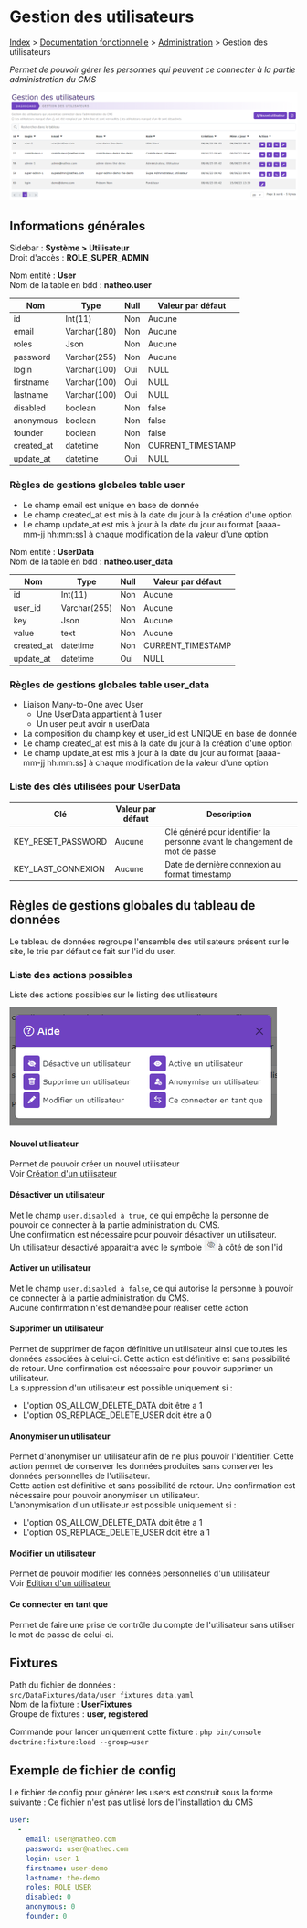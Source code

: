 # Gestion des utilisateurs

[Index](../../../../../index.md) > [Documentation fonctionnelle](../../../index.md) > [Administration](../../index.md) > Gestion des utilisateurs

*Permet de pouvoir gérer les personnes qui peuvent ce connecter à la partie administration du CMS*

![Listing](../../files/users/listing.png)

## Informations générales
Sidebar : **Système > Utilisateur**  
Droit d'accès : **ROLE_SUPER_ADMIN**

Nom entité : **User**  
Nom de la table en bdd : **natheo.user**

| Nom        | Type          | Null | Valeur par défaut  |
|------------|---------------|------|--------------------|
| id         | 	Int(11)      | 	Non | 	Aucune            |
| email      | 	Varchar(180) | 	Non | 	Aucune            |
| roles      | 	Json         | 	Non | 	Aucune            |
| password   | 	Varchar(255) | 	Non | 	Aucune            |
| login      | 	Varchar(100) | 	Oui | 	NULL              |
| firstname  | 	Varchar(100) | 	Oui | 	NULL              |
| lastname   | 	Varchar(100) | 	Oui | 	NULL              |
| disabled   | 	boolean      | 	Non | 	false             |
| anonymous  | 	boolean      | 	Non | 	false             |
| founder    | 	boolean      | 	Non | 	false             |
| created_at | 	datetime     | 	Non | 	CURRENT_TIMESTAMP |
| update_at  | 	datetime     | 	Oui | 	NULL              |

### Règles de gestions globales table user
- Le champ email est unique en base de donnée
- Le champ created_at est mis à la date du jour à la création d'une option
- Le champ update_at est mis à jour à la date du jour au format [aaaa-mm-jj hh:mm:ss] à chaque modification de la valeur d'une option

Nom entité : **UserData**  
Nom de la table en bdd : **natheo.user_data**

| Nom        | Type          | Null | Valeur par défaut  |
|------------|---------------|------|--------------------|
| id         | 	Int(11)      | 	Non | 	Aucune            |
| user_id    | 	Varchar(255) | 	Non | 	Aucune            |
| key        | 	Json         | 	Non | 	Aucune            |
| value      | 	text         | 	Non | 	Aucune            |
| created_at | 	datetime     | 	Non | 	CURRENT_TIMESTAMP |
| update_at  | 	datetime     | 	Oui | 	NULL              |

### Règles de gestions globales table user_data
- Liaison Many-to-One avec User
    - Une UserData appartient à 1 user
    - Un user peut avoir n userData
- La composition du champ key et user_id est UNIQUE en base de donnée
- Le champ created_at est mis à la date du jour à la création d'une option
- Le champ update_at est mis à jour à la date du jour au format [aaaa-mm-jj hh:mm:ss] à chaque modification de la valeur d'une option

### Liste des clés utilisées pour UserData
| Clé                | 	Valeur par défaut | 	Description                                                                |
|--------------------|--------------------|-----------------------------------------------------------------------------|
| KEY_RESET_PASSWORD | 	     Aucune       | 	Clé généré pour identifier la personne avant le changement de mot de passe |
| KEY_LAST_CONNEXION | 	     Aucune       | 	Date de dernière connexion au format timestamp                             |

## Règles de gestions globales du tableau de données
Le tableau de données regroupe l'ensemble des utilisateurs présent sur le site, le trie par défaut ce fait sur l'id du user.

### Liste des actions possibles
Liste des actions possibles sur le listing des utilisateurs

![Listing](../../files/users/aide_listng.png)

#### Nouvel utilisateur
Permet de pouvoir créer un nouvel utilisateur   
Voir [Création d'un utilisateur](new_user.md)

#### Désactiver un utilisateur
Met le champ ``user.disabled à true``, ce qui empêche la personne de pouvoir ce connecter à la partie administration du CMS.   
Une confirmation est nécessaire pour pouvoir désactiver un utilisateur.   
Un utilisateur désactivé apparaitra avec le symbole ![Listing](../../files/users/disabled_eye.png) à côté de son l'id

#### Activer un utilisateur
Met le champ ``user.disabled à false``, ce qui autorise la personne à pouvoir ce connecter à la partie administration du CMS.   
Aucune confirmation n'est demandée pour réaliser cette action

#### Supprimer un utilisateur
Permet de supprimer de façon définitive un utilisateur ainsi que toutes les données associées à celui-ci.
Cette action est définitive et sans possibilité de retour.
Une confirmation est nécessaire pour pouvoir supprimer un utilisateur.   
La suppression d'un utilisateur est possible uniquement si :
* L'option OS_ALLOW_DELETE_DATA doit être a 1
* L'option OS_REPLACE_DELETE_USER doit être a 0

#### Anonymiser un utilisateur
Permet d'anonymiser un utilisateur afin de ne plus pouvoir l'identifier. Cette action permet de conserver les données produites sans conserver les données personnelles de l'utilisateur.   
Cette action est définitive et sans possibilité de retour.
Une confirmation est nécessaire pour pouvoir anonymiser un utilisateur.   
L'anonymisation d'un utilisateur est possible uniquement si :
* L'option OS_ALLOW_DELETE_DATA doit être a 1
* L'option OS_REPLACE_DELETE_USER doit être a 1

#### Modifier un utilisateur
Permet de pouvoir modifier les données personnelles d'un utilisateur   
Voir [Edition d'un utilisateur](edit_user.md)

#### Ce connecter en tant que
Permet de faire une prise de contrôle du compte de l'utilisateur sans utiliser le mot de passe de celui-ci.

## Fixtures
Path du fichier de données : ``src/DataFixtures/data/user_fixtures_data.yaml``  
Nom de la fixture : **UserFixtures**  
Groupe de fixtures : **user, registered**

Commande pour lancer uniquement cette fixture : ``php bin/console doctrine:fixture:load --group=user``

## Exemple de fichier de config
Le fichier de config pour générer les users est construit sous la forme suivante :
Ce fichier n'est pas utilisé lors de l'installation du CMS
````yaml
user:
  -
    email: user@natheo.com
    password: user@natheo.com
    login: user-1
    firstname: user-demo
    lastname: the-demo
    roles: ROLE_USER
    disabled: 0
    anonymous: 0
    founder: 0
````

